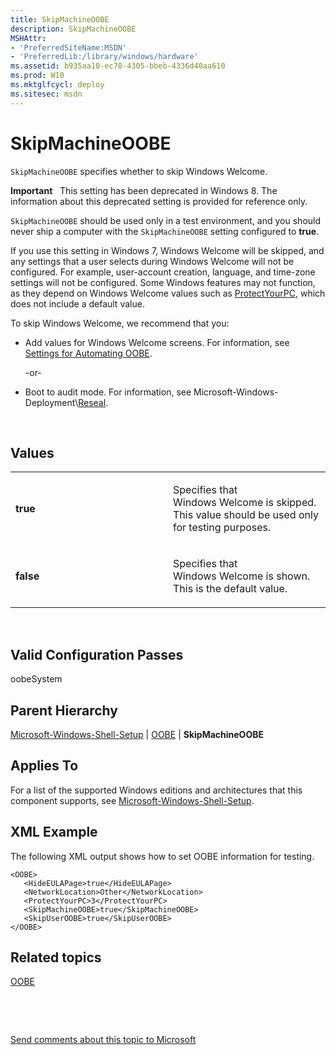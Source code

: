 ```yaml
---
title: SkipMachineOOBE
description: SkipMachineOOBE
MSHAttr:
- 'PreferredSiteName:MSDN'
- 'PreferredLib:/library/windows/hardware'
ms.assetid: b935aa10-ec78-4305-bbeb-4336d40aa610
ms.prod: W10
ms.mktglfcycl: deploy
ms.sitesec: msdn
---
```


# SkipMachineOOBE


`SkipMachineOOBE` specifies whether to skip Windows Welcome.

**Important**  
This setting has been deprecated in Windows 8. The information about this deprecated setting is provided for reference only.

`SkipMachineOOBE` should be used only in a test environment, and you should never ship a computer with the `SkipMachineOOBE` setting configured to **true**.

If you use this setting in Windows 7, Windows Welcome will be skipped, and any settings that a user selects during Windows Welcome will not be configured. For example, user-account creation, language, and time-zone settings will not be configured. Some Windows features may not function, as they depend on Windows Welcome values such as [ProtectYourPC](microsoft-windows-shell-setupoobeprotectyourpc.md), which does not include a default value.

To skip Windows Welcome, we recommend that you:

-   Add values for Windows Welcome screens. For information, see [Settings for Automating OOBE](http://go.microsoft.com/fwlink/p/?linkid=206674).

    -or-

-   Boot to audit mode. For information, see Microsoft-Windows-Deployment\\[Reseal](microsoft-windows-deploymentreseal.md).

 

## Values


<table>
<colgroup>
<col width="50%" />
<col width="50%" />
</colgroup>
<tbody>
<tr class="odd">
<td><p><strong>true</strong></p></td>
<td><p>Specifies that Windows Welcome is skipped. This value should be used only for testing purposes.</p></td>
</tr>
<tr class="even">
<td><p><strong>false</strong></p></td>
<td><p>Specifies that Windows Welcome is shown. This is the default value.</p></td>
</tr>
</tbody>
</table>

 

## Valid Configuration Passes


oobeSystem

## Parent Hierarchy


[Microsoft-Windows-Shell-Setup](microsoft-windows-shell-setup-win7-microsoft-windows-shell-setup.md) | [OOBE](microsoft-windows-shell-setupoobe.md) | **SkipMachineOOBE**

## Applies To


For a list of the supported Windows editions and architectures that this component supports, see [Microsoft-Windows-Shell-Setup](microsoft-windows-shell-setup-win7-microsoft-windows-shell-setup.md).

## XML Example


The following XML output shows how to set OOBE information for testing.

``` syntax
<OOBE>
   <HideEULAPage>true</HideEULAPage>
   <NetworkLocation>Other</NetworkLocation>
   <ProtectYourPC>3</ProtectYourPC>
   <SkipMachineOOBE>true</SkipMachineOOBE>
   <SkipUserOOBE>true</SkipUserOOBE>
</OOBE>
```

## Related topics


[OOBE](microsoft-windows-shell-setupoobe.md)

 

 

[Send comments about this topic to Microsoft](mailto:wsddocfb@microsoft.com?subject=Documentation%20feedback%20%5Bp_unattend\p_unattend%5D:%20SkipMachineOOBE%20%20RELEASE:%20%2810/3/2016%29&body=%0A%0APRIVACY%20STATEMENT%0A%0AWe%20use%20your%20feedback%20to%20improve%20the%20documentation.%20We%20don't%20use%20your%20email%20address%20for%20any%20other%20purpose,%20and%20we'll%20remove%20your%20email%20address%20from%20our%20system%20after%20the%20issue%20that%20you're%20reporting%20is%20fixed.%20While%20we're%20working%20to%20fix%20this%20issue,%20we%20might%20send%20you%20an%20email%20message%20to%20ask%20for%20more%20info.%20Later,%20we%20might%20also%20send%20you%20an%20email%20message%20to%20let%20you%20know%20that%20we've%20addressed%20your%20feedback.%0A%0AFor%20more%20info%20about%20Microsoft's%20privacy%20policy,%20see%20http://privacy.microsoft.com/default.aspx. "Send comments about this topic to Microsoft")





